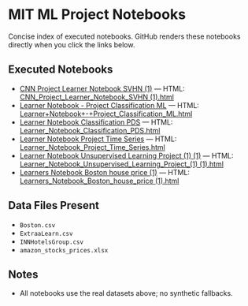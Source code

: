 # MIT ML Project Notebooks

Concise index of executed notebooks. GitHub renders these notebooks directly when you click the links below.

## Executed Notebooks

- [CNN Project Learner Notebook SVHN (1)](<CNN_Project_Learner_Notebook_SVHN (1)-executed.ipynb>) — HTML: [CNN_Project_Learner_Notebook_SVHN (1).html](<CNN_Project_Learner_Notebook_SVHN (1).html>)
- [Learner Notebook - Project Classification ML](<Learner+Notebook+-+Project_Classification_ML-executed.ipynb>) — HTML: [Learner+Notebook+-+Project_Classification_ML.html](<Learner+Notebook+-+Project_Classification_ML.html>)
- [Learner Notebook Classification PDS](<Learner_Notebook_Classification_PDS-executed.ipynb>) — HTML: [Learner_Notebook_Classification_PDS.html](<Learner_Notebook_Classification_PDS.html>)
- [Learner Notebook Project Time Series](<Learner_Notebook_Project_Time_Series-executed.ipynb>) — HTML: [Learner_Notebook_Project_Time_Series.html](<Learner_Notebook_Project_Time_Series.html>)
- [Learner Notebook Unsupervised Learning Project (1) (1)](<Learner_Notebook_Unsupervised_Learning_Project_(1) (1)-executed.ipynb>) — HTML: [Learner_Notebook_Unsupervised_Learning_Project_(1) (1).html](<Learner_Notebook_Unsupervised_Learning_Project_(1) (1).html>)
- [Learners Notebook Boston house price (1)](<Learners_Notebook_Boston_house_price (1)-executed.ipynb>) — HTML: [Learners_Notebook_Boston_house_price (1).html](<Learners_Notebook_Boston_house_price (1).html>)

## Data Files Present
- `Boston.csv`
- `ExtraaLearn.csv`
- `INNHotelsGroup.csv`
- `amazon_stocks_prices.xlsx`

## Notes
- All notebooks use the real datasets above; no synthetic fallbacks.